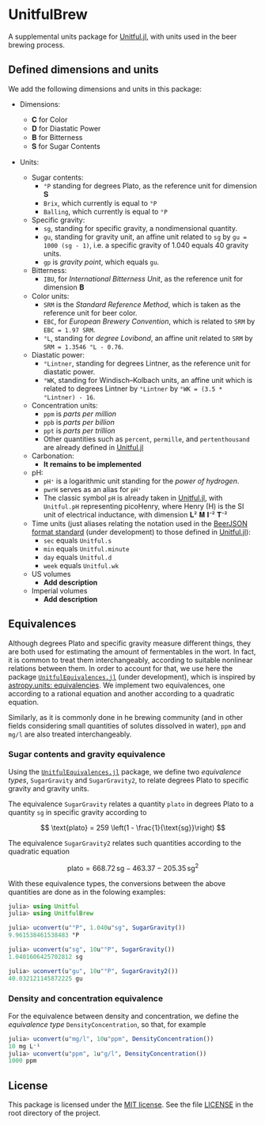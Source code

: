 # UnitfulBrew

A supplemental units package for [Unitful.jl](https://github.com/PainterQubits/Unitful.jl), with units used in the beer brewing process.

## Defined dimensions and units

We add the following dimensions and units in this package:

- Dimensions:
  - 𝐂 for Color
  - 𝐃 for Diastatic Power
  - 𝐁 for Bitterness
  - 𝐒 for Sugar Contents

- Units:
  - Sugar contents:
    - `°P` standing for degrees Plato, as the reference unit for dimension 𝐒
    - `Brix`, which currently is equal to `°P`
    - `Balling`, which currently is equal to `°P`
  - Specific gravity:
    - `sg`, standing for specific gravity, a nondimensional quantity.
    - `gu`, standing for gravity unit, an affine unit related to `sg` by `gu = 1000 (sg - 1)`, i.e. a specific gravity of 1.040 equals 40 gravity units.
    - `gp` is *gravity point*, which equals `gu`.
  - Bitterness:
    - `IBU`, for *International Bitterness Unit*, as the reference unit for dimension 𝐁
  - Color units:
    - `SRM` is the *Standard Reference Method*, which is taken as the reference unit for beer color.
    - `EBC`, for *European Brewery Convention*, which is related to `SRM` by `EBC = 1.97 SRM`.
    - `°L`, standing for *degree Lovibond*, an affine unit related to `SRM` by `SRM = 1.3546 °L - 0.76`.
  - Diastatic power:
    - `°Lintner`, standing for degrees Lintner, as the reference unit for diastatic power.
    - `°WK`, standing for Windisch–Kolbach units, an affine unit which is related to degrees Lintner by `°Lintner` by `°WK = (3.5 * °Lintner) - 16`.
  - Concentration units:
    - `ppm` is *parts per million*
    - `ppb` is *parts per billion*
    - `ppt` is *parts per trillion*
    - Other quantities such as `percent`, `permille`, and `pertenthousand` are already defined in [Unitful.jl](https://github.com/PainterQubits/Unitful.jl)
  - Carbonation:
    - **It remains to be implemented**
  - pH:
    - `pH⁺` is a logarithmic unit standing for the *power of hydrogen*.
    - `pwrH` serves as an alias for `pH⁺`
    - The classic symbol `pH` is already taken in [Unitful.jl](https://github.com/PainterQubits/Unitful.jl), with `Unitful.pH` representing picoHenry, where Henry (H) is the SI unit of electrical inductance, with dimension 𝐋² 𝐌 𝐈⁻² 𝐓⁻²
  - Time units (just aliases relating the notation used in the [BeerJSON format standard](https://github.com/beerjson/beerjson) (under development) to those defined in [Unitful.jl](https://github.com/PainterQubits/Unitful.jl)):
    - `sec` equals `Unitful.s`
    - `min` equals `Unitful.minute`
    - `day` equals `Unitful.d`
    - `week` equals `Unitful.wk`
  - US volumes
    - **Add description**
  - Imperial volumes
    - **Add description**

## Equivalences

Although degrees Plato and specific gravity measure different things, they are both used for estimating the amount of fermentables in the wort. In fact, it is common to treat them interchangeably, according to suitable nonlinear relations between them. In order to account for that, we use here the package [`UnitfulEquivalences.jl`](https://github.com/sostock/UnitfulEquivalences.jl) (under development), which is inspired by [astropy.units: equivalencies](https://docs.astropy.org/en/stable/units/equivalencies.html). We implement two equivalences, one according to a rational equation and another according to a quadratic equation.

Similarly, as it is commonly done in he brewing community (and in other fields considering small quantities of solutes dissolved in water), `ppm` and `mg/l` are also treated interchangeably.

### Sugar contents and gravity equivalence

Using the [`UnitfulEquivalences.jl`](https://github.com/sostock/UnitfulEquivalences.jl) package, we define two *equivalence types*, `SugarGravity` and `SugarGravity2`, to relate degrees Plato to specific gravity and gravity units.

The equivalence `SugarGravity` relates a quantity `plato` in degrees Plato to a quantity `sg` in specific gravity according to

$$ \text{plato} = 259 \left(1 - \frac{1}{\text{sg}}\right)
$$

The equivalence `SugarGravity2` relates such quantities according to the quadratic equation

$$ \text{plato} = 668.72 \,\text{sg} - 463.37 - 205.35 \,\text{sg}^2
$$

With these equivalence types, the conversions between the above quantities are done as in the folowing examples:

```julia
julia> using Unitful
julia> using UnitfulBrew

julia> uconvert(u"°P", 1.040u"sg", SugarGravity())
9.961538461538483 °P

julia> uconvert(u"sg", 10u"°P", SugarGravity())
1.0401606425702812 sg

julia> uconvert(u"gu", 10u"°P", SugarGravity2())
40.032121145872225 gu
```

### Density and concentration equivalence

For the equivalence between density and concentration, we define the *equivalence type* `DensityConcentration`, so that, for example

```julia
julia> uconvert(u"mg/l", 10u"ppm", DensityConcentration())
10 mg L⁻¹
julia> uconvert(u"ppm", 1u"g/l", DensityConcentration())
1000 ppm
```

## License

This package is licensed under the [MIT license](https://opensource.org/licenses/MIT). See the file [LICENSE](LICENSE) in the root directory of the project.
